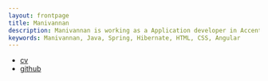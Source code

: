 ```yaml
---
layout: frontpage
title: Manivannan
description: Manivannan is working as a Application developer in Accenture solutions Pvt limited. 
keywords: Manivannan, Java, Spring, Hibernate, HTML, CSS, Angular
---
```


<div class="navbar">
  <div class="navbar-inner">
      <ul class="nav">
          <li><a href="/assets/Manivannan Resume.pdf">cv</a></li>
          <li><a href="https://github.com/cibi246">github</a></li>
      </ul>
  </div>
</div>
